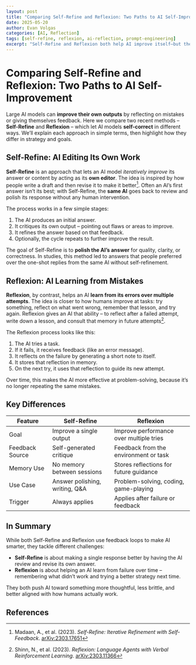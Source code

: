 ```yaml
---
layout: post
title: "Comparing Self-Refine and Reflexion: Two Paths to AI Self-Improvement"
date: 2025-05-20
author: Evan Volgas
categories: [AI, Reflection]
tags: [self-refine, reflexion, ai-reflection, prompt-engineering]
excerpt: "Self-Refine and Reflexion both help AI improve itself—but they take different paths. Here's how these two approaches compare, in plain English."
---
```


# Comparing Self-Refine and Reflexion: Two Paths to AI Self-Improvement

Large AI models can **improve their own outputs** by reflecting on mistakes or giving themselves feedback. Here we compare two recent methods – **Self-Refine** and **Reflexion** – which let AI models **self-correct** in different ways. We’ll explain each approach in simple terms, then highlight how they differ in strategy and goals.

## Self-Refine: AI Editing Its Own Work

**Self-Refine** is an approach that lets an AI model *iteratively improve* its answer or content by acting as its **own editor**. The idea is inspired by how people write a draft and then revise it to make it better[^1]. Often an AI’s first answer isn’t its best; with Self-Refine, the **same AI** goes back to review and polish its response without any human intervention.

The process works in a few simple stages:
1. The AI produces an initial answer.
2. It critiques its own output – pointing out flaws or areas to improve.
3. It refines the answer based on that feedback.
4. Optionally, the cycle repeats to further improve the result.

The goal of Self-Refine is to **polish the AI’s answer** for quality, clarity, or correctness. In studies, this method led to answers that people preferred over the one-shot replies from the same AI without self-refinement.

## Reflexion: AI Learning from Mistakes

**Reflexion**, by contrast, helps an AI **learn from its errors over multiple attempts**. The idea is closer to how humans improve at tasks: try something, reflect on what went wrong, remember that lesson, and try again. Reflexion gives an AI that ability – to reflect after a failed attempt, write down a lesson, and consult that memory in future attempts[^2].

The Reflexion process looks like this:
1. The AI tries a task.
2. If it fails, it receives feedback (like an error message).
3. It reflects on the failure by generating a short note to itself.
4. It stores that reflection in memory.
5. On the next try, it uses that reflection to guide its new attempt.

Over time, this makes the AI more effective at problem-solving, because it’s no longer repeating the same mistakes.

## Key Differences

| Feature               | Self-Refine                           | Reflexion                                |
|-----------------------|----------------------------------------|-------------------------------------------|
| Goal                  | Improve a single output                | Improve performance over multiple tries   |
| Feedback Source       | Self-generated critique                | Feedback from the environment or task     |
| Memory Use            | No memory between sessions             | Stores reflections for future guidance    |
| Use Case              | Answer polishing, writing, Q&A         | Problem-solving, coding, game-playing     |
| Trigger               | Always applies                         | Applies after failure or feedback         |

## In Summary

While both Self-Refine and Reflexion use feedback loops to make AI smarter, they tackle different challenges:

- **Self-Refine** is about making a single response better by having the AI review and revise its own answer.
- **Reflexion** is about helping an AI learn from failure over time – remembering what didn’t work and trying a better strategy next time.

They both push AI toward something more thoughtful, less brittle, and better aligned with how humans actually work.

## References

[^1]: Madaan, A., et al. (2023). *Self-Refine: Iterative Refinement with Self-Feedback*. [arXiv:2303.17651](https://arxiv.org/abs/2303.17651)

[^2]: Shinn, N., et al. (2023). *Reflexion: Language Agents with Verbal Reinforcement Learning*. [arXiv:2303.11366](https://arxiv.org/abs/2303.11366)
